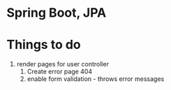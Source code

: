 # Spring Boot, JPA

# Things to do
1. render pages for user controller 
   1. Create error page 404 
   2. enable form validation - throws error messages
   
